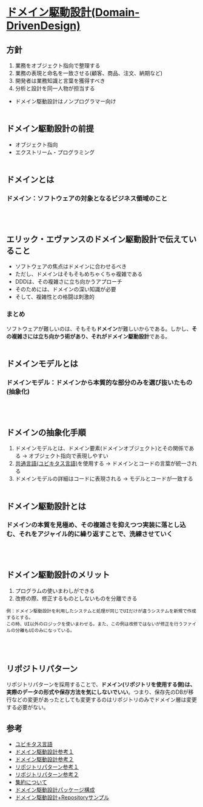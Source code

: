 # [ドメイン駆動設計(Domain-DrivenDesign)](#参考)

## 方針
1. 業務をオブジェクト指向で整理する
1. 業務の表現と命名を一致させる(顧客、商品、注文、納期など)
1. 開発者は業務知識と言葉を獲得すべき
1. 分析と設計を同一人物が担当する
- ドメイン駆動設計はノンプログラマー向け
<br></br>

## ドメイン駆動設計の前提
- オブジェクト指向
- エクストリーム・プログラミング
<br></br>

## ドメインとは
### ドメイン：ソフトウェアの対象となるビジネス領域のこと
<br></br>

## エリック・エヴァンスのドメイン駆動設計で伝えていること
- ソフトウェアの焦点はドメインに合わせるべき
- ただし、ドメインはそもそもめちゃくちゃ複雑である
- DDDは、その複雑さに立ち向かうアプローチ
- そのためには、ドメインの深い知識が必要
- そして、複雑性との格闘は刺激的
### まとめ
ソフトウェアが難しいのは、そもそも**ドメイン**が難しいからである。しかし、**その複雑さには立ち向かう術があり、それがドメイン駆動設計**である。
<br></br>

## ドメインモデルとは
### ドメインモデル：ドメインから本質的な部分のみを選び抜いたもの(抽象化)
<br></br>

## ドメインの抽象化手順
1. ドメインモデルとは、ドメイン要素(ドメインオブジェクト)とその関係である → オブジェクト指向で表現しやすい
1. [共通言語(ユビキタス言語)](#参考)を使用する → ドメインとコードの言葉が統一される
1. ドメインモデルの詳細はコードに表現される → モデルとコードが一致する
<br></br>

## ドメイン駆動設計とは
### **ドメインの本質を見極め、その複雑さを抑えつつ実装に落とし込む、それをアジャイル的に繰り返すことで、洗練させていく**
<br></br>

## ドメイン駆動設計のメリット
1. プログラムの使いまわしができる
1. 改修の際、修正するものとしないものを分離できる
```
例：ドメイン駆動設計を利用したシステムと処理が同じでUIだけが違うシステムを新規で作成するとする。
この時、UI以外のロジックを使いまわせる。また、この例は改修ではないが修正を行うファイルの分離もUIのみになっている。
```
<br></br>

## リポジトリパターン
リポジトリパターンを採用することで、**ドメイン(リポジトリを使用する側)は、実際のデータの形式や保存方法を気にしないでいい**。つまり、保存先のDBが移行などの変更があったとしても変更するのはリポジトリのみでドメイン層は変更する必要がない。

## 参考
- [ユビキタス言語](https://zenn.dev/leaner_dev/articles/20210922-ubiquitous-language)
- [ドメイン駆動設計参考１](https://www.seplus.jp/dokushuzemi/blog/2022/06/get_started_ddd_patterns.html)
- [ドメイン駆動設計参考２](https://note.com/shift_tech/n/n1e91c68b1473)
- [リポジトリパターン参考１](https://zenn.dev/kohii/articles/e4f325ed011db8)
- [リポジトリパターン参考２](https://qiita.com/mikesorae/items/ff8192fb9cf106262dbf)
- [集約について](https://zenn.dev/takashi_onawa/articles/4648332c035d97)
- [ドメイン駆動設計パッケージ構成](https://zenn.dev/morio_pg/articles/16777261720294644011)
- [ドメイン駆動設計+Repositoryサンプル](https://poppingcarp.com/ddd-repository-sample-program/)
